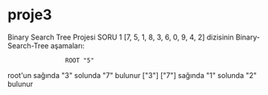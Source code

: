 # proje3
Binary Search Tree Projesi
SORU 1
[7, 5, 1, 8, 3, 6, 0, 9, 4, 2] dizisinin Binary-Search-Tree aşamaları:

                    ROOT "5"
                    
root'un sağında "3" solunda "7" bulunur
             ["3"]             ["7"] 
sağında "1" solunda "2" bulunur
